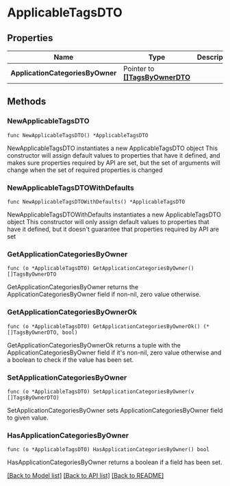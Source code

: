 # ApplicableTagsDTO

## Properties

Name | Type | Description | Notes
------------ | ------------- | ------------- | -------------
**ApplicationCategoriesByOwner** | Pointer to [**[]TagsByOwnerDTO**](TagsByOwnerDTO.md) |  | [optional] 

## Methods

### NewApplicableTagsDTO

`func NewApplicableTagsDTO() *ApplicableTagsDTO`

NewApplicableTagsDTO instantiates a new ApplicableTagsDTO object
This constructor will assign default values to properties that have it defined,
and makes sure properties required by API are set, but the set of arguments
will change when the set of required properties is changed

### NewApplicableTagsDTOWithDefaults

`func NewApplicableTagsDTOWithDefaults() *ApplicableTagsDTO`

NewApplicableTagsDTOWithDefaults instantiates a new ApplicableTagsDTO object
This constructor will only assign default values to properties that have it defined,
but it doesn't guarantee that properties required by API are set

### GetApplicationCategoriesByOwner

`func (o *ApplicableTagsDTO) GetApplicationCategoriesByOwner() []TagsByOwnerDTO`

GetApplicationCategoriesByOwner returns the ApplicationCategoriesByOwner field if non-nil, zero value otherwise.

### GetApplicationCategoriesByOwnerOk

`func (o *ApplicableTagsDTO) GetApplicationCategoriesByOwnerOk() (*[]TagsByOwnerDTO, bool)`

GetApplicationCategoriesByOwnerOk returns a tuple with the ApplicationCategoriesByOwner field if it's non-nil, zero value otherwise
and a boolean to check if the value has been set.

### SetApplicationCategoriesByOwner

`func (o *ApplicableTagsDTO) SetApplicationCategoriesByOwner(v []TagsByOwnerDTO)`

SetApplicationCategoriesByOwner sets ApplicationCategoriesByOwner field to given value.

### HasApplicationCategoriesByOwner

`func (o *ApplicableTagsDTO) HasApplicationCategoriesByOwner() bool`

HasApplicationCategoriesByOwner returns a boolean if a field has been set.


[[Back to Model list]](../README.md#documentation-for-models) [[Back to API list]](../README.md#documentation-for-api-endpoints) [[Back to README]](../README.md)


